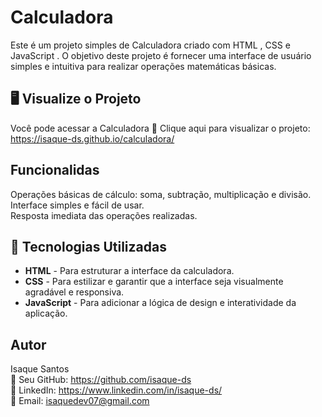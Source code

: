 # Calculadora
Este é um projeto simples de Calculadora criado com HTML , CSS e JavaScript . O objetivo deste projeto é fornecer uma interface de usuário simples e intuitiva para realizar operações matemáticas básicas.
## 🖥️ Visualize o Projeto

Você pode acessar a Calculadora
🔗 Clique aqui para visualizar o projeto: https://isaque-ds.github.io/calculadora/
## Funcionalidas
Operações básicas de cálculo: soma, subtração, multiplicação e divisão.<br>
Interface simples e fácil de usar.<br>
Resposta imediata das operações realizadas.

## 🚀 Tecnologias Utilizadas

- **HTML** - Para estruturar a interface da calculadora.
- **CSS** - Para estilizar e garantir que a interface seja visualmente agradável e responsiva.
- **JavaScript** - Para adicionar a lógica de design e interatividade da aplicação.


## Autor

  Isaque Santos <br>
🔗 Seu GitHub: https://github.com/isaque-ds <br>
🔗 LinkedIn: https://www.linkedin.com/in/isaque-ds/ <br>
🔗 Email: isaquedev07@gmail.com
